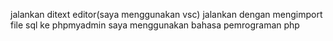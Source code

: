 jalankan ditext editor(saya menggunakan vsc)
jalankan dengan mengimport file sql ke phpmyadmin
saya menggunakan bahasa pemrograman php
